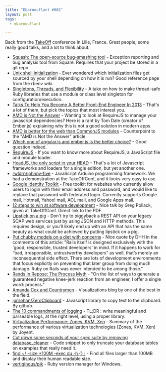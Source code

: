 ```yaml
---
title: "Ebarnouflant #002"
layout: post
tags:
  - ebarnouflant

---
```


Back from the [TakeOff](http://takeoffconf.com/) conference in Lille,
France. Great people, some really good talks, and a lot to think about.

* [Squash: The open-source bug-smashing tool](http://squash.io/) - Exception reporting and bug analysis tool from Square. Requires that your project be stored in a git repo.
* [Unix shell initialization](https://github.com/sstephenson/rbenv/wiki/Unix-shell-initialization) - Ever wondered which initialization files get sourced by your shell depending on how it is run? Good reference page from the rbenv wiki.
* [Singletons, Threads, and Flexibility](http://www.bleonard.com/blog/2013/01/18/singletons/) - A take on how to make thread-safe Ruby libraries that use a module or class level singleton for configuration/execution.
* [Talks To Help You Become A Better Front-End Engineer In 2013](http://www.smashingmagazine.com/2012/12/22/talks-to-help-you-become-a-better-front-end-engineer-in-2013/) - That's a lot of them, but pick the topics that most interest you.
* [AMD is Not the Answer](http://tomdale.net/2012/01/amd-is-not-the-answer/) - Wanting to look at RequireJS to manage your javascript dependencies? Here is a rant by Tom Dale (creator of Ember.js) explaining why this is not a good solution in modern apps.
* [AMD is better for the web than CommonJS modules](http://blog.millermedeiros.com/amd-is-better-for-the-web-than-commonjs-modules/) - Counterpoint to the "AMD is Not the Answer" article.
* [Which one of angular.js and ember.js is the better choice?](http://www.quora.com/Ember-js/Which-one-of-angular-js-and-ember-js-is-the-better-choice) - Good question indeed.
* [RequireJS](http://requirejs.org/) - If you want to know more about RequireJS, a JavaScript file and module loader.
* [HeadJS, the only script in your HEAD](http://headjs.com/) - That's a lot of Javascript frameworks and loaders for a single edition, but yet another one.
* [rwldrn/johnny-five](https://github.com/rwldrn/johnny-five) - JavaScript Arduino programming framework. We had a demonstration at the TakeOffConf, and it looks very easy to use.
* [Google Identity Toolkit](https://developers.google.com/identity-toolkit/) - Free toolkit for websites who currently allow users to login with their email address and password, and would like to replace that password with federated login. Currently supports Google mail, Hotmail, Yahoo! mail, AOL mail, and Google Apps mail.
* [12 steps to win at software development](http://courseware.codeschool.com/uploads/12_steps_takeoffconf.pdf) - Nice talk by Greg Pollack, given at TakeOffConf. Direct link to the PDF.
* [Lipstick on a pig](http://pekelman.com/presentations/apidays/#/1/28) - Don't try to piggyback a REST API on your legacy SOAP web services just by using JSON and HTTP methods. This requires design, or you'll likely end up with an API that has the same beauty as what could be achieved by putting lipstick on a pig.
* [Put chubby models on a diet with concerns](http://37signals.com/svn/posts/3372-put-chubby-models-on-a-diet-with-concerns?47#all_comments) - Nice quote by DHH in the comments of this article: "Rails itself is designed exclusively with the 'good, responsible, trusted developers' in mind. If it happens to work for “bad, irresponsible, untrustworthy developers” as well, that’s merely an inconsequential side effect. There are lots of development environments that focus explicitly on preventing that later group from doing much damage. Ruby on Rails was never intended to be among those."
* [Rands In Repose: The Process Myth](http://www.randsinrepose.com/archives/2013/01/01/the_process_myth.html) - "On the list of ways to generate a guaranteed negative knee-jerk reaction from an engineer, I offer a single word: process."
* [Amanda Cox and Countrymen](http://amandacox.tumblr.com/) - Visualizations blog by one of the best in the field.
* [jonrohan/ZeroClipboard](https://github.com/jonrohan/ZeroClipboard) - Javascript library to copy text to the clipboard. By github.
* [The 10 commandments of logging](http://www.masterzen.fr/2013/01/13/the-10-commandments-of-logging/) - TL;DR : write meaningful and parseable logs, at the right level, using a proper library.
* [Virtualization Performance: Zones, KVM, Xen](http://dtrace.org/blogs/brendan/2013/01/11/virtualization-performance-zones-kvm-xen/) - Summary of the performance of various virtualization technologies (Zones, KVM, Xen) by Joyent.
* [Cut down some seconds of your spec suite by removing database_cleaner](https://coderwall.com/p/ivvntg) - Code snippet to only truncate your database tables on examples that really need it.
* [find ~/ -size +100M -exec du -h {} ;](https://twitter.com/climagic/status/289737218795376641) - Find all files larger than 100MB and display their human readable size.
* [vertiginous/pik](https://github.com/vertiginous/pik) - Ruby version manager for Windows.